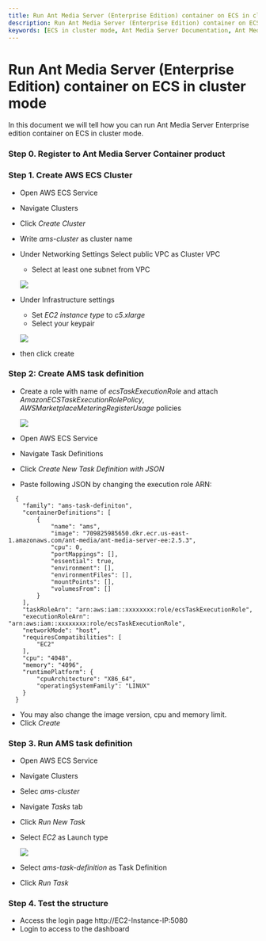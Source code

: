 ```yaml
---
title: Run Ant Media Server (Enterprise Edition) container on ECS in cluster mode 
description: Run Ant Media Server (Enterprise Edition) container on ECS in cluster mode
keywords: [ECS in cluster mode, Ant Media Server Documentation, Ant Media Server Tutorials]
---
```


# Run Ant Media Server (Enterprise Edition) container on ECS in cluster mode

In this document we will tell how you can run Ant Media Server Enterprise edition container on ECS in cluster mode.

### Step 0. Register to Ant Media Server Container product

### Step 1. Create AWS ECS Cluster
- Open AWS ECS Service
- Navigate Clusters
- Click *Create Cluster*
- Write *ams-cluster* as cluster name 
- Under Networking Settings  Select public VPC as Cluster VPC
  - Select at least one subnet from VPC
  
  ![](@site/static/img/ecs-standalone/create-ecs-cluster-1.png)

- Under Infrastructure settings
  - Set *EC2 instance type* to *c5.xlarge*
  - Select your keypair 

  ![](@site/static/img/ecs-standalone/create-ecs-cluster-1.png)



- then click create
  

### Step 2: Create AMS task definition
- Create a role with name of *ecsTaskExecutionRole* and attach *AmazonECSTaskExecutionRolePolicy*, *AWSMarketplaceMeteringRegisterUsage* policies

  ![](@site/static/img/ecs-standalone/ecs-task-execution-role.png)

- Open AWS ECS Service
- Navigate Task Definitions
- Click *Create New Task Definition with JSON*
- Paste following JSON by changing the execution role ARN:

```
  {
    "family": "ams-task-definiton",
    "containerDefinitions": [
        {
            "name": "ams",
            "image": "709825985650.dkr.ecr.us-east-1.amazonaws.com/ant-media/ant-media-server-ee:2.5.3",
            "cpu": 0,
            "portMappings": [],
            "essential": true,
            "environment": [],
            "environmentFiles": [],
            "mountPoints": [],
            "volumesFrom": []
        }
    ],
    "taskRoleArn": "arn:aws:iam::xxxxxxxx:role/ecsTaskExecutionRole",
    "executionRoleArn": "arn:aws:iam::xxxxxxxx:role/ecsTaskExecutionRole",
    "networkMode": "host",
    "requiresCompatibilities": [
        "EC2"
    ],
    "cpu": "4048",
    "memory": "4096",
    "runtimePlatform": {
        "cpuArchitecture": "X86_64",
        "operatingSystemFamily": "LINUX"
    }
  }
  ```

- You may also change the image version, cpu and memory limit. 
- Click *Create*

### Step 3. Run AMS task definition
- Open AWS ECS Service
- Navigate Clusters
- Selec *ams-cluster*
- Navigate *Tasks* tab
- Click *Run New Task*
- Select *EC2* as Launch type

  ![](@site/static/img/ecs-standalone/run-task-1.png)

- Select *ams-task-definition* as Task Definition
- Click *Run Task*

### Step 4. Test the structure
- Access the login page http://EC2-Instance-IP:5080
- Login to access to the dashboard
  